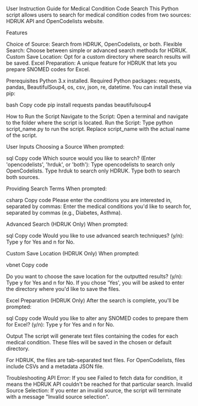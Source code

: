 User Instruction Guide for Medical Condition Code Search
This Python script allows users to search for medical condition codes from two sources: HDRUK API and OpenCodelists website.

Features

Choice of Source: Search from HDRUK, OpenCodelists, or both.
Flexible Search: Choose between simple or advanced search methods for HDRUK.
Custom Save Location: Opt for a custom directory where search results will be saved.
Excel Preparation: A unique feature for HDRUK that lets you prepare SNOMED codes for Excel.

Prerequisites
Python 3.x installed.
Required Python packages: requests, pandas, BeautifulSoup4, os, csv, json, re, datetime.
You can install these via pip:

bash
Copy code
pip install requests pandas beautifulsoup4

How to Run the Script
Navigate to the Script: Open a terminal and navigate to the folder where the script is located.
Run the Script: Type python script_name.py to run the script. Replace script_name with the actual name of the script.

User Inputs
Choosing a Source
When prompted:

sql
Copy code
Which source would you like to search? (Enter 'opencodelists', 'hrduk', or 'both'):
Type opencodelists to search only OpenCodelists.
Type hrduk to search only HDRUK.
Type both to search both sources.

Providing Search Terms
When prompted:


csharp
Copy code
Please enter the conditions you are interested in, separated by commas:
Enter the medical conditions you'd like to search for, separated by commas (e.g., Diabetes, Asthma).

Advanced Search (HDRUK Only)
When prompted:

sql
Copy code
Would you like to use advanced search techniques? (y/n):
Type y for Yes and n for No.

Custom Save Location (HDRUK Only)
When prompted:

vbnet
Copy code

Do you want to choose the save location for the outputted results? (y/n):
Type y for Yes and n for No.
If you chose 'Yes', you will be asked to enter the directory where you'd like to save the files.


Excel Preparation (HDRUK Only)
After the search is complete, you'll be prompted:

sql
Copy code
Would you like to alter any SNOMED codes to prepare them for Excel? (y/n):
Type y for Yes and n for No.

Output
The script will generate text files containing the codes for each medical condition. These files will be saved in the chosen or default directory.

For HDRUK, the files are tab-separated text files.
For OpenCodelists, files include CSVs and a metadata JSON file.

Troubleshooting
API Error: If you see Failed to fetch data for condition, it means the HDRUK API couldn't be reached for that particular search.
Invalid Source Selection: If you enter an invalid source, the script will terminate with a message "Invalid source selection".
